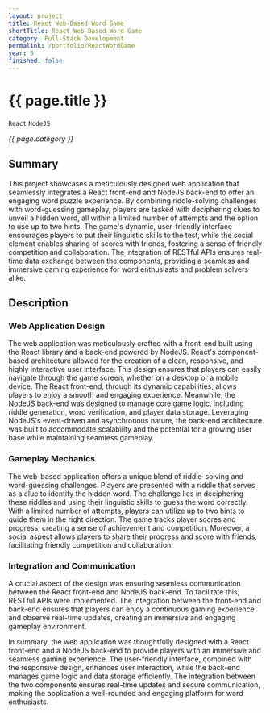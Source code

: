 ```yaml
---
layout: project
title: React Web-Based Word Game
shortTitle: React Web-Based Word Game
category: Full-Stack Development
permalink: /portfolio/ReactWordGame
year: 5
finished: false
---
```



# {{ page.title }}

`React` `NodeJS`

*{{ page.category }}*

## Summary

This project showcases a meticulously designed web application that seamlessly integrates a React front-end and NodeJS back-end to offer an engaging word puzzle experience. By combining riddle-solving challenges with word-guessing gameplay, players are tasked with deciphering clues to unveil a hidden word, all within a limited number of attempts and the option to use up to two hints. The game's dynamic, user-friendly interface encourages players to put their linguistic skills to the test, while the social element enables sharing of scores with friends, fostering a sense of friendly competition and collaboration. The integration of RESTful APIs ensures real-time data exchange between the components, providing a seamless and immersive gaming experience for word enthusiasts and problem solvers alike.

## Description

### Web Application Design

The web application was meticulously crafted with a front-end built using the React library and a back-end powered by NodeJS. React's component-based architecture allowed for the creation of a clean, responsive, and highly interactive user interface. This design ensures that players can easily navigate through the game screen, whether on a desktop or a mobile device. The React front-end, through its dynamic capabilities, allows players to enjoy a smooth and engaging experience. Meanwhile, the NodeJS back-end was designed to manage core game logic, including riddle generation, word verification, and player data storage. Leveraging NodeJS's event-driven and asynchronous nature, the back-end architecture was built to accommodate scalability and the potential for a growing user base while maintaining seamless gameplay.

### Gameplay Mechanics

The web-based application offers a unique blend of riddle-solving and word-guessing challenges. Players are presented with a riddle that serves as a clue to identify the hidden word. The challenge lies in deciphering these riddles and using their linguistic skills to guess the word correctly. With a limited number of attempts, players can utilize up to two hints to guide them in the right direction. The game tracks player scores and progress, creating a sense of achievement and competition. Moreover, a social aspect allows players to share their progress and score with friends, facilitating friendly competition and collaboration.

### Integration and Communication

A crucial aspect of the design was ensuring seamless communication between the React front-end and NodeJS back-end. To facilitate this, RESTful APIs were implemented. The integration between the front-end and back-end ensures that players can enjoy a continuous gaming experience and observe real-time updates, creating an immersive and engaging gameplay environment.

In summary, the web application was thoughtfully designed with a React front-end and a NodeJS back-end to provide players with an immersive and seamless gaming experience. The user-friendly interface, combined with the responsive design, enhances user interaction, while the back-end manages game logic and data storage efficiently. The integration between the two components ensures real-time updates and secure communication, making the application a well-rounded and engaging platform for word enthusiasts.